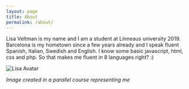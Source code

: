 ```yaml
---
layout: page
title: About
permalink: /about/
---
```


Lisa Veltman is my name and I am a student at Linneaus university 2019. Barcelona is my hometown since a few years already and I speak fluent Spanish, Italian, Swedish and English. I know some basic javascript, html, css and php. So that makes me fluent in 8 languages right? :)

![Lisa Avatar](../img/avatar.gif "Lisa")

_Image created in a parallel course representing me_